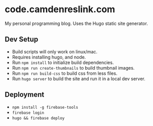 # code.camdenreslink.com
My personal programming blog. Uses the Hugo static site generator.

## Dev Setup

- Build scripts will only work on linux/mac.
- Requires installing hugo, and node.
- Run `npm install` to initialize build dependencies.
- Run `npm run create-thumbnails` to build thumbnail images.
- Run `npm run build-css` to build css from less files.
- Run `hugo server` to build the site and run it in a local dev server.

## Deployment

- `npm install -g firebase-tools`
- `firebase login`
- `hugo && firebase deploy`
